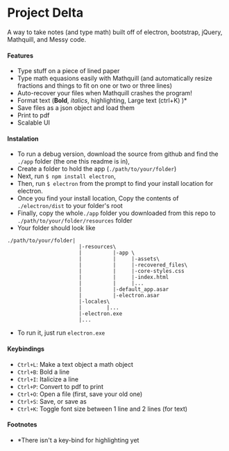 # Project Delta
A way to take notes (and type math) built off of electron, bootstrap, jQuery, Mathquill, and Messy code.

#### Features
- Type stuff on a piece of lined paper
- Type math equasions easily with Mathquill (and automatically resize fractions and things to fit on one or two or three lines)
- Auto-recover your files when Mathquill crashes the program!
- Format text (**Bold**, *italics*, highlighting, Large text (ctrl+K) )*
- Save files as a json object and load them
- Print to pdf
- Scalable UI

#### Instalation
- To run a debug version, download the source from github and find the `./app` folder (the one this readme is in),
- Create a folder to hold the app (`./path/to/your/folder`)
- Next, run `$ npm install electron`,
- Then, run `$ electron` from the prompt to find your install location for electron.
- Once you find your install location, Copy the contents of `./electron/dist` to your folder's root
- Finally, copy the whole`./app` folder you downloaded from this repo to `./path/to/your/folder/resources` folder
- Your folder should look like
```
./path/to/your/folder|
                       |-resources\
                       |          |-app \
                       |          |     |-assets\
                       |          |     |-recovered_files\
                       |          |     |-core-styles.css
                       |          |     |-index.html
                       |          |     |...
                       |          |-default_app.asar
                       |          |-electron.asar
                       |-locales\
                       |        |...
                       |-electron.exe
                       |...
```
- To run it, just run `electron.exe`

#### Keybindings
-  `Ctrl+L`: Make a text object a math object
-  `Ctrl+B`: Bold a line
-  `Ctrl+I`: Italicize a line
-  `Ctrl+P`: Convert to pdf to print
-  `Ctrl+O`: Open a file (first, save your old one)
-  `Ctrl+S`: Save, or save as
-  `Ctrl+K`: Toggle font size between 1 line and 2 lines (for text)


#### Footnotes
- \*There isn't a key-bind for highlighting yet
